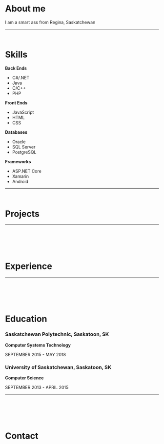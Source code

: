 <div class="heading" style="margin-top:65px;"></div>

# About me

I am a smart ass from Regina, Saskatchewan


***

<div class="heading" style="margin-top:65px;"></div>

# Skills
 
**Back Ends**
- C#/.NET
- Java
- C/C++
- PHP

**Front Ends**
- JavaScript
- HTML
- CSS

**Databases**
- Oracle
- SQL Server
- PostgreSQL

**Frameworks**
- ASP.NET Core
- Xamarin
- Android


***

<div class="heading" style="margin-top:65px;"></div>

# Projects

***

<div class="heading" style="padding-top:65px;"></div>

# Experience


***

<div class="heading" style="padding-top:65px;"></div>

# Education
### Saskatchewan Polytechnic, Saskatoon, SK
**Computer Systems Technology**

SEPTEMBER 2015 - MAY 2018
### University of Saskatchewan, Saskatoon, SK
**Computer Science**

SEPTEMBER 2013 - APRIL 2015


***

<div class="heading" style="padding-top:65px;"></div>

# Contact

